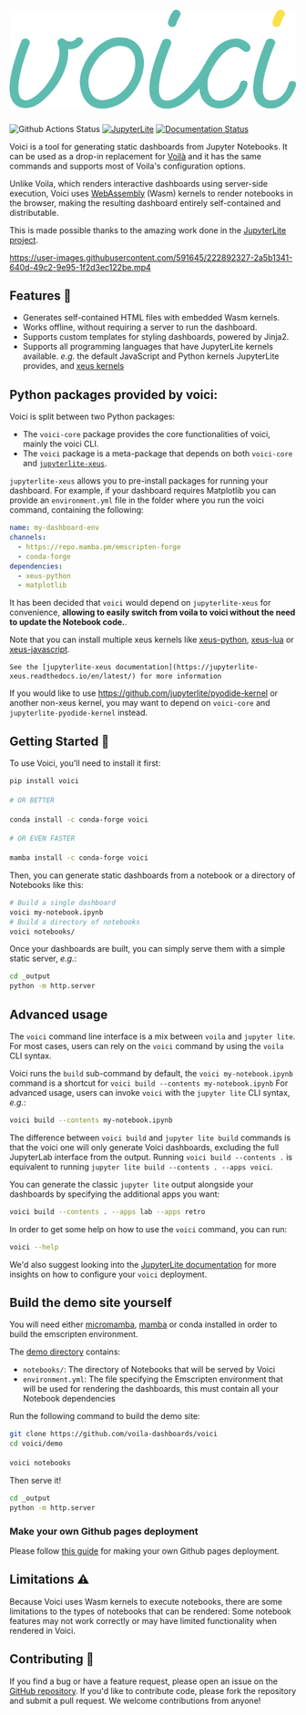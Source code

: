 # ![voici](docs/voici-logo.svg)

![Github Actions Status](https://github.com/voila-dashboards/voici/actions/workflows/main.yml/badge.svg)
[![JupyterLite](https://jupyterlite.rtfd.io/en/latest/_static/badge-launch.svg)](https://voici.readthedocs.io/en/latest/_static/lite)
[![Documentation Status](https://readthedocs.org/projects/voici/badge/?version=latest)](https://voici.readthedocs.io/en/latest/?badge=latest)

Voici is a tool for generating static dashboards from Jupyter Notebooks. It can be used as a drop-in replacement for [Voilà](https://github.com/voila-dashboards/voila) and it has the same commands and supports most of Voila's configuration options.

Unlike Voila, which renders interactive dashboards using server-side execution, Voici uses [WebAssembly](https://developer.mozilla.org/en-US/docs/WebAssembly) (Wasm) kernels to render notebooks in the browser, making the resulting dashboard entirely self-contained and distributable.

This is made possible thanks to the amazing work done in the [JupyterLite project](https://github.com/jupyterlite/jupyterlite).

https://user-images.githubusercontent.com/591645/222892327-2a5b1341-640d-49c2-9e95-1f2d3ec122be.mp4

## Features 🚀

- Generates self-contained HTML files with embedded Wasm kernels.
- Works offline, without requiring a server to run the dashboard.
- Supports custom templates for styling dashboards, powered by Jinja2.
- Supports all programming languages that have JupyterLite kernels available. _e.g._ the default JavaScript and Python kernels JupyterLite provides, and [xeus kernels](https://github.com/jupyterlite/xeus)

## Python packages provided by voici:

Voici is split between two Python packages:

- The `voici-core` package provides the core functionalities of voici, mainly the voici CLI.
- The `voici` package is a meta-package that depends on both `voici-core` and [`jupyterlite-xeus`](https://github.com/jupyterlite/xeus).

`jupyterlite-xeus` allows you to pre-install packages for running your dashboard. For example, if your dashboard requires Matplotlib you can provide an `environment.yml` file in the folder where you run the voici command, containing the following:

```yml
name: my-dashboard-env
channels:
  - https://repo.mamba.pm/emscripten-forge
  - conda-forge
dependencies:
  - xeus-python
  - matplotlib
```

It has been decided that `voici` would depend on `jupyterlite-xeus` for convenience, **allowing to easily switch from voila to voici without the need to update the Notebook code.**.

Note that you can install multiple xeus kernels like [xeus-python](https://github.com/jupyter-xeus/xeus-python), [xeus-lua](https://github.com/jupyter-xeus/xeus-lua) or [xeus-javascript](https://github.com/jupyter-xeus/xeus-javascript).

```{note}
See the [jupyterlite-xeus documentation](https://jupyterlite-xeus.readthedocs.io/en/latest/) for more information
```

If you would like to use https://github.com/jupyterlite/pyodide-kernel or another non-xeus kernel, you may want to depend on `voici-core` and `jupyterlite-pyodide-kernel` instead.

## Getting Started 🏁

To use Voici, you'll need to install it first:

```bash
pip install voici

# OR BETTER

conda install -c conda-forge voici

# OR EVEN FASTER

mamba install -c conda-forge voici
```

Then, you can generate static dashboards from a notebook or a directory of Notebooks like this:

```bash
# Build a single dashboard
voici my-notebook.ipynb
# Build a directory of notebooks
voici notebooks/
```

Once your dashboards are built, you can simply serve them with a simple static server, _e.g._:

```bash
cd _output
python -m http.server
```

## Advanced usage

The `voici` command line interface is a mix between `voila` and `jupyter lite`. For most cases, users can rely on the `voici` command by using the `voila` CLI syntax.

Voici runs the `build` sub-command by default, the `voici my-notebook.ipynb` command is a shortcut for `voici build --contents my-notebook.ipynb`
For advanced usage, users can invoke `voici` with the `jupyter lite` CLI syntax, _e.g._:

```bash
voici build --contents my-notebook.ipynb
```

The difference between `voici build` and `jupyter lite build` commands is that the voici one will only generate Voici dashboards, excluding the full JupyterLab interface from the output. Running `voici build --contents .` is equivalent to running `jupyter lite build --contents . --apps voici`.

You can generate the classic `jupyter lite` output alongside your dashboards by specifying the additional apps you want:

```bash
voici build --contents . --apps lab --apps retro
```

In order to get some help on how to use the `voici` command, you can run:

```bash
voici --help
```

We'd also suggest looking into the [JupyterLite documentation](https://jupyterlite.readthedocs.io/en/latest/howto/index.html) for more insights on how to configure your `voici` deployment.

## Build the demo site yourself

You will need either [micromamba](https://mamba.readthedocs.io/en/latest/user_guide/micromamba.html), [mamba](https://mamba.readthedocs.io/en/latest) or conda installed in order to build the emscripten environment.

The [demo directory](https://github.com/voila-dashboards/voici/tree/main/demo) contains:

- `notebooks/`: The directory of Notebooks that will be served by Voici
- `environment.yml`: The file specifying the Emscripten environment that will be used for rendering the dashboards, this must contain all your Notebook dependencies

Run the following command to build the demo site:

```bash
git clone https://github.com/voila-dashboards/voici
cd voici/demo

voici notebooks
```

Then serve it!

```bash
cd _output
python -m http.server
```

### Make your own Github pages deployment

Please follow [this guide](https://github.com/voila-dashboards/voici-demo#-how-to-make-your-own-deployment) for making your own Github pages deployment.

## Limitations ⚠️

Because Voici uses Wasm kernels to execute notebooks, there are some limitations to the types of notebooks that can be rendered: Some notebook features may not work correctly or may have limited functionality when rendered in Voici.

## Contributing 👋

If you find a bug or have a feature request, please open an issue on the [GitHub repository](https://github.com/voila-dashboards/voici). If you'd like to contribute code, please fork the repository and submit a pull request. We welcome contributions from anyone!
